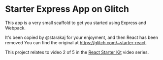 Starter Express App on Glitch
===========================

This app is a very small scaffold to get you started using Express and Webpack.

It's been copied by @starakaj for your enjoyment, and then React has been removed You can find the original at https://glitch.com/~starter-react.

This project relates to video 2 of 5 in the [React Starter Kit](https://glitch.com/react-starter-kit) video series.
